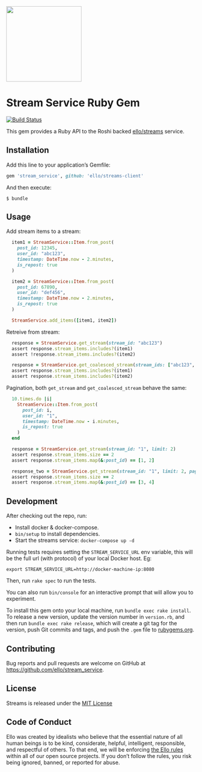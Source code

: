 <img src="http://d324imu86q1bqn.cloudfront.net/uploads/user/avatar/641/large_Ello.1000x1000.png" width="200px" height="200px" />

# Stream Service Ruby Gem

[![Build Status](https://travis-ci.org/ello/streams-client.svg?branch=master)](https://travis-ci.org/ello/streams-client)

This gem provides a Ruby API to the Roshi backed
[ello/streams](https://github.com/ello/streams) service.

## Installation

Add this line to your application’s Gemfile:

```ruby
gem 'stream_service', github: 'ello/streams-client'
```

And then execute:

```shell
$ bundle
```

## Usage

Add stream items to a stream:

```ruby
  item1 = StreamService::Item.from_post(
    post_id: 12345,
    user_id: "abc123",
    timestamp: DateTime.now - 2.minutes,
    is_repost: true
  )

  item2 = StreamService::Item.from_post(
    post_id: 67890,
    user_id: "def456",
    timestamp: DateTime.now - 2.minutes,
    is_repost: true
  )

  StreamService.add_items([item1, item2])
```

Retreive from stream:

```ruby
  response = StreamService.get_stream(stream_id: "abc123")
  assert response.stream_items.includes?(item1)
  assert !response.stream_items.includes?(item2)

  response = StreamService.get_coalesced_stream(stream_ids: ["abc123", "def456"])
  assert response.stream_items.includes?(item1)
  assert response.stream_items.includes?(item2)
```

Pagination, both `get_stream` and `get_coalesced_stream` behave the same:

```ruby
  10.times.do |i|
    StreamService::Item.from_post(
      post_id: i,
      user_id: "1",
      timestamp: DateTime.now - i.minutes,
      is_repost: true
    )
  end

  response = StreamService.get_stream(stream_id: "1", limit: 2)
  assert response.stream_items.size == 2
  assert response.stream_items.map(&:post_id) == [1, 2]

  response_two = StreamService.get_stream(stream_id: "1", limit: 2, pagination_slug: response.pagination_slug)
  assert response.stream_items.size == 2
  assert response.stream_items.map(&:post_id) == [3, 4]
```

## Development

After checking out the repo, run:

- Install docker & docker-compose.
- `bin/setup` to install dependencies.
- Start the streams service: `docker-compose up -d`

Running tests requires setting the `STREAM_SERVICE_URL` env variable, this will
be the full url (with protocol) of your local Docker host. Eg:

`export STREAM_SERVICE_URL=http://docker-machine-ip:8080`

Then, run `rake spec` to run the tests.

You can also run `bin/console` for an interactive prompt that will allow you to
experiment.

To install this gem onto your local machine, run `bundle exec rake install`. To
release a new version, update the version number in `version.rb`, and then run
`bundle exec rake release`, which will create a git tag for the version, push
Git commits and tags, and push the `.gem` file to
[rubygems.org](https://rubygems.org).

## Contributing

Bug reports and pull requests are welcome on GitHub at
https://github.com/ello/stream_service.

## License

Streams is released under the [MIT License](blob/master/LICENSE.txt)

## Code of Conduct

Ello was created by idealists who believe that the essential nature of all human
beings is to be kind, considerate, helpful, intelligent, responsible, and
respectful of others. To that end, we will be enforcing
[the Ello rules](https://ello.co/wtf/policies/rules/) within all of our open
source projects. If you don’t follow the rules, you risk being ignored, banned,
or reported for abuse.
